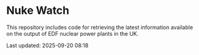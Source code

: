 # Nuke Watch

This repository includes code for retrieving the latest information available on the output of EDF nuclear power plants in the UK.

Last updated: 2025-09-20 08:18